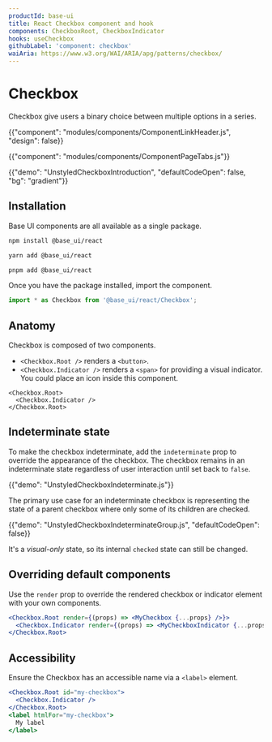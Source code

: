 ```yaml
---
productId: base-ui
title: React Checkbox component and hook
components: CheckboxRoot, CheckboxIndicator
hooks: useCheckbox
githubLabel: 'component: checkbox'
waiAria: https://www.w3.org/WAI/ARIA/apg/patterns/checkbox/
---
```


# Checkbox

<p class="description">Checkbox give users a binary choice between multiple options in a series.</p>

{{"component": "modules/components/ComponentLinkHeader.js", "design": false}}

{{"component": "modules/components/ComponentPageTabs.js"}}

{{"demo": "UnstyledCheckboxIntroduction", "defaultCodeOpen": false, "bg": "gradient"}}

## Installation

Base UI components are all available as a single package.

<codeblock storageKey="package-manager">

```bash npm
npm install @base_ui/react
```

```bash yarn
yarn add @base_ui/react
```

```bash pnpm
pnpm add @base_ui/react
```

</codeblock>

Once you have the package installed, import the component.

```ts
import * as Checkbox from '@base_ui/react/Checkbox';
```

## Anatomy

Checkbox is composed of two components.

- `<Checkbox.Root />` renders a `<button>`.
- `<Checkbox.Indicator />` renders a `<span>` for providing a visual indicator. You could place an icon inside this component.

```tsx
<Checkbox.Root>
  <Checkbox.Indicator />
</Checkbox.Root>
```

## Indeterminate state

To make the checkbox indeterminate, add the `indeterminate` prop to override the appearance of the checkbox. The checkbox remains in an indeterminate state regardless of user interaction until set back to `false`.

{{"demo": "UnstyledCheckboxIndeterminate.js"}}

The primary use case for an indeterminate checkbox is representing the state of a parent checkbox where only some of its children are checked.

{{"demo": "UnstyledCheckboxIndeterminateGroup.js", "defaultCodeOpen": false}}

It's a _visual-only_ state, so its internal `checked` state can still be changed.

## Overriding default components

Use the `render` prop to override the rendered checkbox or indicator element with your own components.

```jsx
<Checkbox.Root render={(props) => <MyCheckbox {...props} />}>
  <Checkbox.Indicator render={(props) => <MyCheckboxIndicator {...props} />} />
</Checkbox.Root>
```

## Accessibility

Ensure the Checkbox has an accessible name via a `<label>` element.

```jsx
<Checkbox.Root id="my-checkbox">
  <Checkbox.Indicator />
</Checkbox.Root>
<label htmlFor="my-checkbox">
  My label
</label>
```
